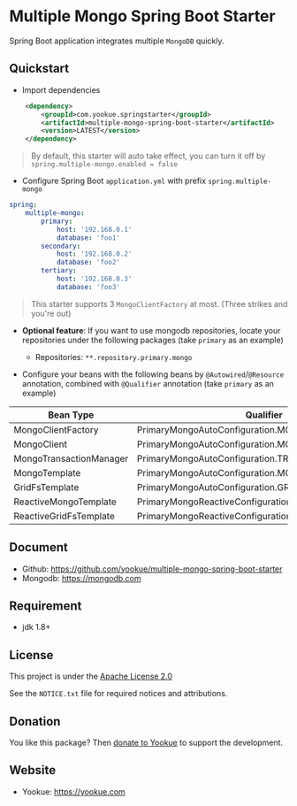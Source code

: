 # Multiple Mongo Spring Boot Starter

Spring Boot application integrates multiple `MongoDB` quickly.

## Quickstart

- Import dependencies

```xml
    <dependency>
        <groupId>com.yookue.springstarter</groupId>
        <artifactId>multiple-mongo-spring-boot-starter</artifactId>
        <version>LATEST</version>
    </dependency>
```

> By default, this starter will auto take effect, you can turn it off by `spring.multiple-mongo.enabled = false`

- Configure Spring Boot `application.yml` with prefix `spring.multiple-mongo`

```yml
spring:
    multiple-mongo:
        primary:
            host: '192.168.0.1'
            database: 'foo1'
        secondary:
            host: '192.168.0.2'
            database: 'foo2'
        tertiary:
            host: '192.168.0.3'
            database: 'foo3'
```

> This starter supports 3 `MongoClientFactory` at most. (Three strikes and you're out)

- **Optional feature**: If you want to use mongodb repositories, locate your repositories under the following packages (take `primary` as an example)

    - Repositories: `**.repository.primary.mongo`

- Configure your beans with the following beans by `@Autowired`/`@Resource` annotation, combined with `@Qualifier` annotation (take `primary` as an example)

| Bean Type               | Qualifier                                          |
|-------------------------|----------------------------------------------------|
| MongoClientFactory      | PrimaryMongoAutoConfiguration.MONGO_CLIENT_FACTORY |
| MongoClient             | PrimaryMongoAutoConfiguration.MONGO_CLIENT         |
| MongoTransactionManager | PrimaryMongoAutoConfiguration.TRANSACTION_MANAGER  |
| MongoTemplate           | PrimaryMongoAutoConfiguration.MONGO_TEMPLATE       |
| GridFsTemplate          | PrimaryMongoAutoConfiguration.GRID_FS_TEMPLATE     |
| ReactiveMongoTemplate   | PrimaryMongoReactiveConfiguration.MONGO_TEMPLATE   |
| ReactiveGridFsTemplate  | PrimaryMongoReactiveConfiguration.GRID_FS_TEMPLATE |

## Document

- Github: https://github.com/yookue/multiple-mongo-spring-boot-starter
- Mongodb: https://mongodb.com

## Requirement

- jdk 1.8+

## License

This project is under the [Apache License 2.0](https://www.apache.org/licenses/LICENSE-2.0)

See the `NOTICE.txt` file for required notices and attributions.

## Donation

You like this package? Then [donate to Yookue](https://yookue.com/public/donate) to support the development.

## Website

- Yookue: https://yookue.com
